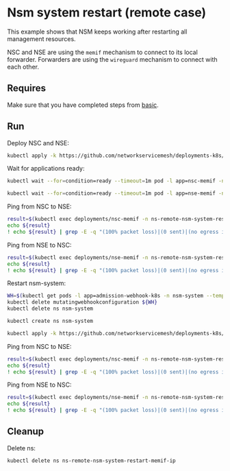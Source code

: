 # Nsm system restart (remote case)

This example shows that NSM keeps working after restarting all management resources.

NSC and NSE are using the `memif` mechanism to connect to its local forwarder.
Forwarders are using the `wireguard` mechanism to connect with each other.

## Requires

Make sure that you have completed steps from [basic](../../basic).

## Run

Deploy NSC and NSE:
```bash
kubectl apply -k https://github.com/networkservicemesh/deployments-k8s/examples/heal/remote-nsm-system-restart-memif-ip?ref=366d1b5eb1bde4918e9d892563def9160d20a28e
```

Wait for applications ready:
```bash
kubectl wait --for=condition=ready --timeout=1m pod -l app=nsc-memif -n ns-remote-nsm-system-restart-memif-ip
```
```bash
kubectl wait --for=condition=ready --timeout=1m pod -l app=nse-memif -n ns-remote-nsm-system-restart-memif-ip
```

Ping from NSC to NSE:
```bash
result=$(kubectl exec deployments/nsc-memif -n ns-remote-nsm-system-restart-memif-ip -- vppctl ping 172.16.1.100 repeat 4)
echo ${result}
! echo ${result} | grep -E -q "(100% packet loss)|(0 sent)|(no egress interface)"
```

Ping from NSE to NSC:
```bash
result=$(kubectl exec deployments/nse-memif -n ns-remote-nsm-system-restart-memif-ip -- vppctl ping 172.16.1.101 repeat 4)
echo ${result}
! echo ${result} | grep -E -q "(100% packet loss)|(0 sent)|(no egress interface)"
```

Restart nsm-system:
```bash
WH=$(kubectl get pods -l app=admission-webhook-k8s -n nsm-system --template '{{range .items}}{{.metadata.name}}{{"\n"}}{{end}}')
kubectl delete mutatingwebhookconfiguration ${WH}
kubectl delete ns nsm-system
```
```bash
kubectl create ns nsm-system
```
```bash
kubectl apply -k https://github.com/networkservicemesh/deployments-k8s/examples/basic?ref=366d1b5eb1bde4918e9d892563def9160d20a28e
```

Ping from NSC to NSE:
```bash
result=$(kubectl exec deployments/nsc-memif -n ns-remote-nsm-system-restart-memif-ip -- vppctl ping 172.16.1.100 repeat 4)
echo ${result}
! echo ${result} | grep -E -q "(100% packet loss)|(0 sent)|(no egress interface)"
```

Ping from NSE to NSC:
```bash
result=$(kubectl exec deployments/nse-memif -n ns-remote-nsm-system-restart-memif-ip -- vppctl ping 172.16.1.101 repeat 4)
echo ${result}
! echo ${result} | grep -E -q "(100% packet loss)|(0 sent)|(no egress interface)"
```

## Cleanup

Delete ns:
```bash
kubectl delete ns ns-remote-nsm-system-restart-memif-ip
```
